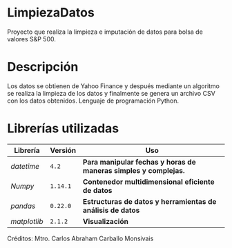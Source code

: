 # LimpiezaDatos
Proyecto que realiza la limpieza e imputación de datos para bolsa de valores S&amp;P 500.

# Descripción
Los datos se obtienen de Yahoo Finance y después mediante un algoritmo se realiza la limpieza de los datos y finalmente se genera un archivo CSV con los datos obtenidos.
Lenguaje de programación Python.

# Librerías utilizadas
Librería | Versión | Uso
--- | --- | ---
*datetime* | `4.2` | **Para manipular fechas y horas de maneras simples y complejas.**
*Numpy* | `1.14.1` | **Contenedor multidimensional eficiente de datos**
*pandas* | `0.22.0` | **Estructuras de datos y herramientas de análisis de datos**
*matplotlib* | `2.1.2` | **Visualización**


Créditos: Mtro. Carlos Abraham Carballo Monsivais

